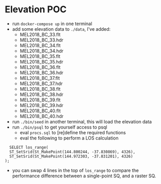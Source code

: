 # Elevation POC

* run `docker-compose up` in one terminal
* add some elevation data to `./data`, I've added:
  - MEL2018_BC_33.flt
  - MEL2018_BC_33.hdr
  - MEL2018_BC_34.flt
  - MEL2018_BC_34.hdr
  - MEL2018_BC_35.flt
  - MEL2018_BC_35.hdr
  - MEL2018_BC_36.flt
  - MEL2018_BC_36.hdr
  - MEL2018_BC_37.flt
  - MEL2018_BC_37.hdr
  - MEL2018_BC_38.flt
  - MEL2018_BC_38.hdr
  - MEL2018_BC_39.flt
  - MEL2018_BC_39.hdr
  - MEL2018_BC_40.flt
  - MEL2018_BC_40.hdr
* run `./bin/seed` in another terminal, this will load the elevation data
* run `./bin/psql` to get yourself access to psql
  * eval `procs.sql` to [re]define the required functions
  * eval the following to perform a LOS calculation

```
  SELECT los_range(
  ST_SetSrid(St_MakePoint(144.800244, -37.830869), 4326),
  ST_SetSrid(St_MakePoint(144.972303, -37.831201), 4326)
);
```

* you can swap 4 lines in the top of `los_range` to compare the performance difference between a single-point SQ, and a raster SQ.
